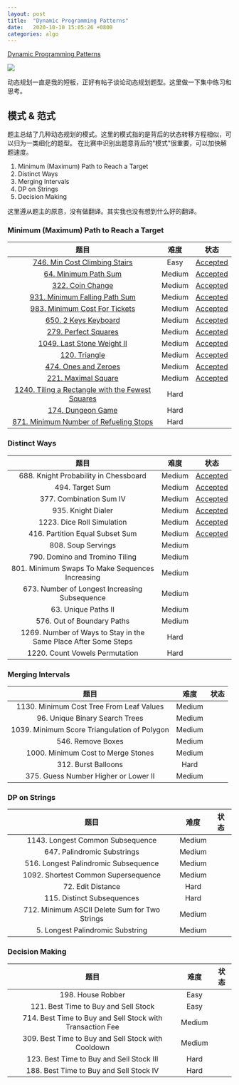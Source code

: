```yaml
---
layout: post
title:  "Dynamic Programming Patterns"
date:   2020-10-10 15:05:26 +0800
categories: algo
---
```



[Dynamic Programming Patterns](https://leetcode.com/discuss/general-discussion/458695/dynamic-programming-patterns/714716)


![](https://i.ibb.co/k8mkWn0/Copy-of-Blue-Pine-Trees-Snowflake-Invitation.png)

动态规划一直是我的短板，正好有帖子谈论动态规划题型。这里做一下集中练习和思考。

## 模式 & 范式

题主总结了几种动态规划的模式。这里的模式指的是背后的状态转移方程相似，可以归为一类细化的题型。
在比赛中识别出题意背后的"模式"很重要，可以加快解题速度。

1. Minimum (Maximum) Path to Reach a Target
2. Distinct Ways
3. Merging Intervals
4. DP on Strings
5. Decision Making


这里遵从题主的原意，没有做翻译。其实我也没有想到什么好的翻译。


### Minimum (Maximum) Path to Reach a Target

|题目|难度|状态|
|:--:|:--:|:--:|
|[746. Min Cost Climbing Stairs](https://leetcode.com/problems/min-cost-climbing-stairs/)|Easy|[Accepted](https://leetcode.com/submissions/detail/406876795/)|
|[64. Minimum Path Sum](https://leetcode.com/problems/minimum-path-sum/)|Medium|[Accepted](https://leetcode.com/submissions/detail/406879499/)|
|[322. Coin Change](https://leetcode.com/problems/coin-change/)|Medium|[Accepted](https://leetcode.com/submissions/detail/406882568/)|
|[931. Minimum Falling Path Sum](https://leetcode.com/problems/minimum-falling-path-sum/)|Medium|[Accepted](https://leetcode.com/submissions/detail/406888641/)|
|[983. Minimum Cost For Tickets](https://leetcode.com/problems/minimum-cost-for-tickets/)|Medium|[Accepted](https://leetcode.com/submissions/detail/406968963/)|
|[650. 2 Keys Keyboard](https://leetcode.com/problems/2-keys-keyboard/)|Medium|[Accepted](https://leetcode.com/submissions/detail/406975974/)|
|[279. Perfect Squares](https://leetcode.com/problems/perfect-squares/)|Medium|[Accepted](https://leetcode.com/submissions/detail/410484649/)|
|[1049. Last Stone Weight II](https://leetcode.com/problems/last-stone-weight-ii/)|Medium|[Accepted](https://leetcode.com/submissions/detail/416263648/)|
|[120. Triangle](https://leetcode.com/problems/triangle/)|Medium|[Accepted](https://leetcode.com/submissions/detail/416269254/)|
|[474. Ones and Zeroes ](https://leetcode.com/problems/ones-and-zeroes/)|Medium|[Accepted](https://leetcode.com/submissions/detail/416274891/)|
|[221. Maximal Square](https://leetcode.com/problems/maximal-square/)|Medium|[Accepted](https://leetcode.com/submissions/detail/416924737/)|
|[1240. Tiling a Rectangle with the Fewest Squares](https://leetcode.com/problems/tiling-a-rectangle-with-the-fewest-squares/)|Hard||
|[174. Dungeon Game ](https://leetcode.com/problems/dungeon-game/)|Hard||
|[871. Minimum Number of Refueling Stops](https://leetcode.com/problems/minimum-number-of-refueling-stops/)|Hard||


### Distinct Ways


|题目|难度|状态|
|:--:|:--:|:--:|
|688. Knight Probability in Chessboard|Medium|[Accepted](https://leetcode.com/submissions/detail/417025458/)|
|494. Target Sum|Medium|[Accepted](https://leetcode.com/submissions/detail/426333060/)|
|377. Combination Sum IV|Medium|[Accepted](https://leetcode.com/submissions/detail/426344466/)|
|935. Knight Dialer|Medium|[Accepted](https://leetcode.com/submissions/detail/426348319/)|
|1223. Dice Roll Simulation|Medium|[Accepted](https://leetcode.com/submissions/detail/426372433/)|
|416. Partition Equal Subset Sum|Medium|[Accepted](https://leetcode.com/submissions/detail/426373292/)|
|808. Soup Servings|Medium||
|790. Domino and Tromino Tiling|Medium||
|801. Minimum Swaps To Make Sequences Increasing|Medium||
|673. Number of Longest Increasing Subsequence|Medium||
|63. Unique Paths II|Medium||
|576. Out of Boundary Paths|Medium||
|1269. Number of Ways to Stay in the Same Place After Some Steps|Hard||
|1220. Count Vowels Permutation|Hard||


### Merging Intervals

|题目|难度|状态|
|:--:|:--:|:--:|
|1130. Minimum Cost Tree From Leaf Values|Medium||
|96. Unique Binary Search Trees|Medium||
|1039. Minimum Score Triangulation of Polygon|Medium||
|546. Remove Boxes|Medium||
|1000. Minimum Cost to Merge Stones|Medium||
|312. Burst Balloons|Hard||
|375. Guess Number Higher or Lower II|Medium||


### DP on Strings

|题目|难度|状态|
|:--:|:--:|:--:|
|1143. Longest Common Subsequence|Medium||
|647. Palindromic Substrings|Medium||
|516. Longest Palindromic Subsequence|Medium||
|1092. Shortest Common Supersequence|Medium||
|72. Edit Distance|Hard||
|115. Distinct Subsequences|Hard||
|712. Minimum ASCII Delete Sum for Two Strings|Medium||
|5. Longest Palindromic Substring|Medium||


### Decision Making

|题目|难度|状态|
|:--:|:--:|:--:|
|198. House Robber|Easy||
|121. Best Time to Buy and Sell Stock|Easy||
|714. Best Time to Buy and Sell Stock with Transaction Fee|Medium||
|309. Best Time to Buy and Sell Stock with Cooldown|Medium||
|123. Best Time to Buy and Sell Stock III|Hard||
|188. Best Time to Buy and Sell Stock IV|Hard||